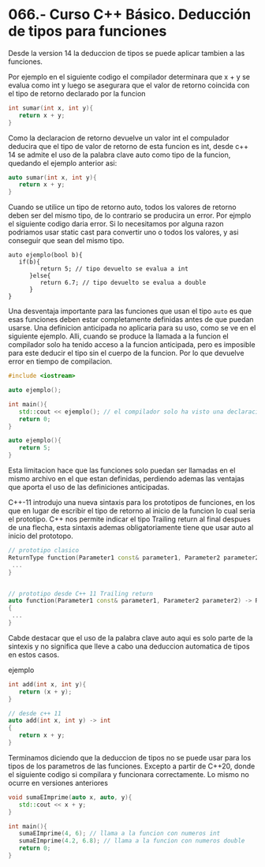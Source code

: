 066.- Curso C++ Básico. Deducción de tipos para funciones
===

Desde la version 14 la deduccion de tipos se puede aplicar tambien a las funciones.


Por ejemplo en el siguiente codigo el compilador determinara que x + y se evalua como int y luego se asegurara que el valor de retorno coincida con el tipo de retorno declarado por la funcion
```cpp
int sumar(int x, int y){
   return x + y;
}
```


Como la declaracion de retorno devuelve un valor int el compulador deducira que el tipo de valor de retorno de esta funcion es int, desde c++ 14 se admite el uso de la palabra clave auto como tipo de la funcion, quedando el ejemplo anterior asi:

```cpp
auto sumar(int x, int y){
   return x + y;
}
```

Cuando se utilice un tipo de retorno auto, todos los valores de retorno deben ser del mismo tipo, de lo contrario se producira un error. Por ejmplo el siguiente codigo daria error. Si lo necesitamos por alguna razon podriamos usar static cast para convertir uno o todos los valores, y asi conseguir que sean del mismo tipo.
```
auto ejemplo(bool b){
   if(b){
         return 5; // tipo devuelto se evalua a int
      }else{
         return 6.7; // tipo devuelto se evalua a double
      }
}
```

Una desventaja importante para las funciones que usan el tipo `auto` es que esas funciones deben estar completamente definidas antes de que puedan usarse. Una definicion anticipada no aplicaria para su uso, como se ve en el siguiente ejemplo. Alli, cuando se produce la llamada a la funcion el compilador solo ha tenido acceso a la funcion anticipada, pero es imposible para este deducir el tipo sin el cuerpo de la funcion. Por lo que devuelve error en tiempo de compilacion.

```cpp
#include <iostream>

auto ejemplo();

int main(){
   std::cout << ejemplo(); // el compilador solo ha visto una declaracion anticipada
   return 0;
}

auto ejemplo(){
   return 5;
}

```

Esta limitacion hace que las funciones solo puedan ser llamadas en el mismo archivo en el que estan definidas, perdiendo ademas las ventajas que aporta el uso de las definiciones anticipadas.


C++-11 introdujo una nueva sintaxis para los prototipos de funciones, en los que en lugar de escribir el tipo de retorno al inicio de la funcion lo cual seria el prototipo. C++ nos permite indicar el tipo Trailing return al final despues de una flecha, esta sintaxis ademas obligatoriamente tiene que usar auto al inicio del prototopo.

```c++
// prototipo clasico
ReturnType function(Parameter1 const& parameter1, Parameter2 parameter2){
 ...
}


// prototipo desde C++ 11 Trailing return
auto function(Parameter1 const& parameter1, Parameter2 parameter2) -> ReturnType
{
 ...
}


```
Cabde destacar que el uso de la palabra clave auto aqui es solo parte de la sintexis y no significa que lleve a cabo una deduccion automatica de tipos en estos casos. 


ejemplo
```cpp
int add(int x, int y){
   return (x + y);
}

// desde c++ 11
auto add(int x, int y) -> int
{
   return x + y;
}
```

Terminamos diciendo que la deduccion de tipos no se puede usar para los tipos de los parametros de las funciones. Excepto a partir de C++20, donde el siguiente codigo si compilara y funcionara correctamente. Lo mismo no ocurre en versiones anteriores  
```cpp
void sumaEImprime(auto x, auto, y){
   std::cout << x + y;
}

int main(){
   sumaEImprime(4, 6); // llama a la funcion con numeros int
   sumaEImprime(4.2, 6.8); // llama a la funcion con numeros double
   return 0;
}
```